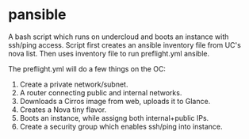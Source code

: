 # pansible

A bash script which runs on undercloud and boots an instance with ssh/ping access.
Script first creates an ansible inventory file from UC's nova list.
Then uses inventory file to run preflight.yml ansible.

The preflight.yml will do a few things on the OC:
1. Create a private network/subnet.
2. A router connecting public and internal networks.
3. Downloads a Cirros image from web, uploads it to Glance.
4. Creates a Nova tiny flavor.
5. Boots an instance, while assigng both internal+public IPs.
6. Create a security group which enables ssh/ping into instance.


